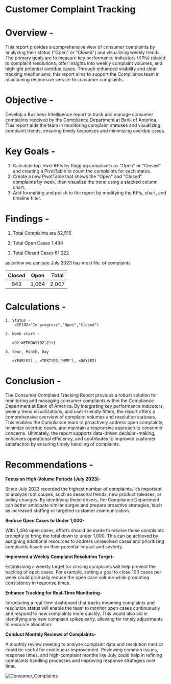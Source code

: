 # Customer Complaint Tracking  

# Overview -  

This report provides a comprehensive view of consumer complaints by analyzing their status ("Open" or "Closed") and visualizing weekly trends. The primary goals are to measure key performance indicators (KPIs) related to complaint resolutions, offer insights into weekly complaint volumes, and highlight potential overdue cases. Through enhanced visibility and clear tracking mechanisms, this report aims to support the Compliance team in maintaining responsive service to consumer complaints.  

# Objective  -  

Develop a Business Intelligence report to track and manage consumer complaints received by the Compliance Department at Bank of America. This report aids the team in monitoring complaint statuses and visualizing complaint trends, ensuring timely responses and minimizing overdue cases.  

# Key Goals - 

1. Calculate top-level KPIs by flagging complaints as "Open" or "Closed" and creating a PivotTable to count the complaints for each status.  
2. Create a new PivotTable that shows the "Open" and "Closed" complaints by week, then visualize the trend using a stacked column chart.
3. Add formatting and polish to the report by modifying the KPIs, chart, and timeline filter.


# Findings -  

1. Total Complaints are 62,516
  
3. Total Open Cases 1,494
  
5. Total Closed Cases 61,022

as below we can see July 2023 has most No. of complaints  

| Closed | Open  | Total |
|:------:|:-----:|:-----:|
|  943   | 1,064 | 2,007 |


 
# Calculations -  
```
1. Status -  
    =IF(O2="In progress","Open","Closed")

2. Week start -
   
   =D2-WEEKDAY(D2,2)+1

3. Year, Month, Day
   
   =YEAR(E2) , =TEXT(E2,"MMM"), =DAY(E2)  
```

# Conclusion -  

The Consumer Complaint Tracking Report provides a robust solution for monitoring and managing consumer complaints within the Compliance Department at Bank of America. By integrating key performance indicators, weekly trend visualizations, and user-friendly filters, the report offers a comprehensive overview of complaint volumes and resolution statuses. This enables the Compliance team to proactively address open complaints, minimize overdue cases, and maintain a responsive approach to consumer concerns. Ultimately, the report supports data-driven decision-making, enhances operational efficiency, and contributes to improved customer satisfaction by ensuring timely handling of complaints.  

# Recommendations -  

**Focus on High-Volume Periods (July 2023)-**  

Since July 2023 recorded the highest number of complaints, it’s important to analyze root causes, such as seasonal trends, new product releases, or policy changes. By identifying these drivers, the Compliance Department can better anticipate similar surges and prepare proactive strategies, such as increased staffing or targeted customer communication.  

**Reduce Open Cases to Under 1,000-**  

With 1,494 open cases, efforts should be made to resolve these complaints promptly to bring the total down to under 1,000. This can be achieved by assigning additional resources to address unresolved cases and prioritizing complaints based on their potential impact and severity.  

**Implement a Weekly Complaint Resolution Target-**  

Establishing a weekly target for closing complaints will help prevent the backlog of open cases. For example, setting a goal to close 100 cases per week could gradually reduce the open case volume while promoting consistency in response times.  

**Enhance Tracking for Real-Time Monitoring-**  

Introducing a real-time dashboard that tracks incoming complaints and resolution status will enable the team to monitor open cases continuously and respond to new complaints more quickly. This would also aid in identifying any new complaint spikes early, allowing for timely adjustments to resource allocation.  

**Conduct Monthly Reviews of Complaints-**  

A monthly review meeting to analyze complaint data and resolution metrics could be useful for continuous improvement. Reviewing common issues, response times, and high-complaint months like July could help in refining complaints handling processes and improving response strategies over time.  

![Consumer_Complaints](https://github.com/user-attachments/assets/ff538890-2a1c-4942-a68e-b77682f86c49)
